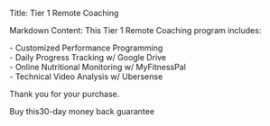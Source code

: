 Title: Tier 1 Remote Coaching

Markdown Content:
This Tier 1 Remote Coaching program includes:

\- Customized Performance Programming  
\- Daily Progress Tracking w/ Google Drive  
\- Online Nutritional Monitoring w/ MyFitnessPal  
\- Technical Video Analysis w/ Ubersense

Thank you for your purchase.

Buy this30-day money back guarantee
